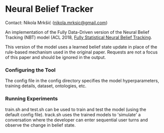 # Neural Belief Tracker

Contact: Nikola Mrkšić (nikola.mrksic@gmail.com)

An implementation of the Fully Data-Driven version of the Neural Belief Tracking (NBT) model (ACL 2018, [Fully Statistical Neural Belief Tracking](git@github.com:nmrksic/neural-belief-tracker.git).  

This version of the model uses a learned belief state update in place of the rule-based mechanism used in the original paper. Requests are not a focus of this paper and should be ignored in the output.  

### Configuring the Tool

The config file in the config directory specifies the model hyperparameters, training details, dataset, ontologies, etc. 

### Running Experiments

train.sh and test.sh can be used to train and test the model (using the default config file). 
track.sh uses the trained models to 'simulate' a conversation where the developer can enter sequential user turns and observe the change in belief state.  


